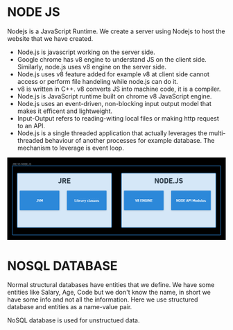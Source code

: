 # NODE JS

Nodejs is a JavaScript Runtime. We create a server using Nodejs to host the website that we have created.

* Node.js is javascript working on the server side.
* Google chrome has v8 engine to understand JS on the client side. Similarly, node.js uses v8 engine on the server side.
* Node.js uses v8 feature added for example v8 at client side cannot access or perform file handeling while node.js can do it.
* v8 is written in C++. v8 converts JS into machine code, it is a compiler.
* Node.js is JavaScript runtime built on chrome v8 JavaScript engine.
* Node.js uses an event-driven, non-blocking input output model that makes it efficent and lightweight.
* Input-Output refers to reading-witing local files or making http request to an API.
* Node.js is a single threaded application that actually leverages the multi-threaded behaviour of another processes for example database. The mechanism to leverage is event loop.

![1668580398031](image/README/1668580398031.png)


# NOSQL DATABASE

Normal structural databases have entities that we define. We have some entities like Salary, Age, Code but we don't know the name, in short we have some info and not all the information. Here we use structured database and entities as a name-value pair.

NoSQL database is used for unstructued data.
